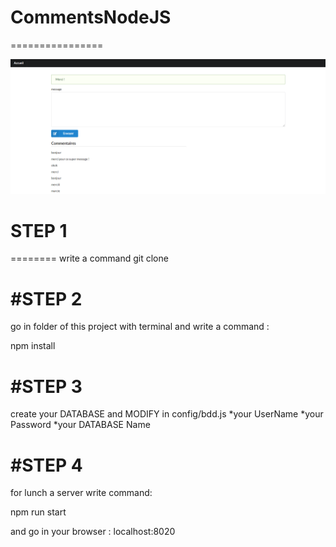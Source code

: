 # CommentsNodeJS
================

![Livre d'or NodeJS](https://github.com/Boomwerk/CommentsNodeJS/blob/master/Capture.PNG)



# STEP 1 
========
write a command
  git clone

#STEP 2
=======
go in folder of this project with terminal and write a command :

  npm install
  
#STEP 3
=======

create your DATABASE and MODIFY in config/bdd.js
*your UserName
*your Password
*your DATABASE Name

#STEP 4
=======
for lunch a server write command:

  npm run start

and go in your browser : localhost:8020


